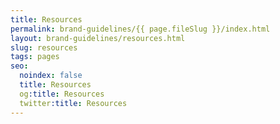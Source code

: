 ```yaml
---
title: Resources
permalink: brand-guidelines/{{ page.fileSlug }}/index.html
layout: brand-guidelines/resources.html
slug: resources
tags: pages
seo:
  noindex: false
  title: Resources
  og:title: Resources
  twitter:title: Resources
---
```



